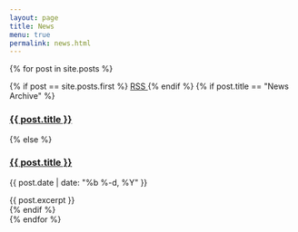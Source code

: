 ```yaml
---
layout: page
title: News
menu: true
permalink: news.html
---
```


{% for post in site.posts %}
<div class="primary callout">
  {% if post == site.posts.first %}
  <a class="float-right button tiny warning" href="{{ "/feed.xml" | relative_url }}">
    RSS
  </a>
  {% endif %}
  {% if post.title == "News Archive" %}
  <h3 class="entry-title">
    <a href="{{ post.url | relative_url }}">{{ post.title }}</a>
  </h3>
  {% else %}
  <h3 class="entry-title">
    <a href="{{ post.url | relative_url }}">{{ post.title }}</a>
  </h3>
  <p class="post-meta">{{ post.date | date: "%b %-d, %Y" }}</p>
  <div class="entry-content">
    {{ post.excerpt }}
  </div>
  {% endif %}
</div>
{% endfor %}
